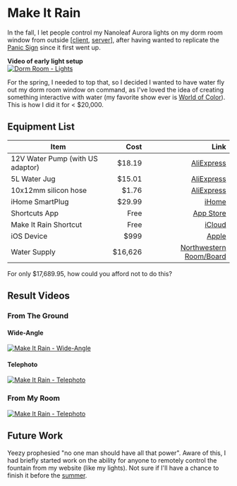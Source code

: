 # Make It Rain

In the fall, I let people control my Nanoleaf Aurora lights on my dorm room window from outside [[client](https://github.com/atfinke/Dorm-Room-Client), [server](https://github.com/atfinke/Dorm-Room-Server)], after having wanted to replicate the [Panic Sign](https://sign.panic.com) since it first went up.

**Video of early light setup**<br>
[![Dorm Room - Lights](https://img.youtube.com/vi/e6EfWWHYnic/0.jpg)](https://www.youtube.com/watch?v=e6EfWWHYnic)

For the spring, I needed to top that, so I decided I wanted to have water fly out my dorm room window on command, as I've loved the idea of creating something interactive with water (my favorite show ever is [World of Color](https://www.youtube.com/watch?v=goV829uUXog)). This is how I did it for < $20,000.

## Equipment List

| Item                             | Cost    | Link                                                                                                                                       |
|----------------------------------|--------:|-------------------------------------------------------------------------------------------------------------------------------------------:|
| 12V Water Pump (with US adaptor) | $18.19  | [AliExpress](https://www.aliexpress.com/item/New-Mini-12V-DC-Submersible-Water-Pump-Mini-Water-Pumps-600L-H-Flow-Max/32333022275.html)     |
| 5L Water Jug                     | $15.01  | [AliExpress](https://www.aliexpress.com/item/XMT-HOME-5L-7-5L-11-3L-15L-water-pots-buckets-for-water-dispenser-water-jug/32891652889.html) |
| 10x12mm silicon hose             | $1.76   | [AliExpress](https://www.aliexpress.com/item/1-Meter-Silicone-Hose-7-8-9-12-14-Mm-Out-Diameter-Flexible-Food-Grade-Silicone/32963807044.html) |
| iHome SmartPlug                  | $29.99  | [iHome](https://www.ihomeaudio.com/isp6x/)                                                                                                 |
| Shortcuts App                    | Free    | [App Store](https://itunes.apple.com/us/app/shortcuts/id915249334?mt=8)                                                                    |
| Make It Rain Shortcut            | Free    | [iCloud](https://www.icloud.com/shortcuts/ec6b0668eb184008995fae4ed8982d6b)                                                                                                                           |
| iOS Device                       | $999    | [Apple](http://apple.com/iphone/)                                                                                                          |
| Water Supply                     | $16,626 | [Northwestern Room/Board](https://undergradaid.northwestern.edu/aid-basics-eligibility/cost-of-attendance.html)                            |

For only $17,689.95, how could you afford not to do this?

## Result Videos

### From The Ground

#### Wide-Angle
[![Make It Rain - Wide-Angle](https://img.youtube.com/vi/L8_yA9uRpuc/0.jpg)](https://www.youtube.com/watch?v=L8_yA9uRpuc)

#### Telephoto
[![Make It Rain - Telephoto](https://img.youtube.com/vi/UxaTls6-7x4/0.jpg)](https://www.youtube.com/watch?v=UxaTls6-7x4)

### From My Room
[![Make It Rain - Telephoto](https://img.youtube.com/vi/V4whR3ecxXw/0.jpg)](https://www.youtube.com/watch?v=V4whR3ecxXw)

## Future Work

Yeezy prophesied "no one man should have all that power". Aware of this, I had briefly started work on the ability for anyone to remotely control the fountain from my website (like my lights). Not sure if I'll have a chance to finish it before the [summer](https://www.andrewfinke.com/apple).
